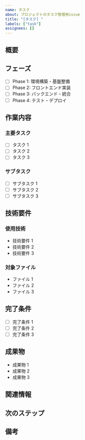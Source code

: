 ```yaml
---
name: タスク
about: プロジェクトのタスク管理用issue
title: "[タスク] "
labels: ["task"]
assignees: []
---
```


## 概要

<!-- タスクの概要を記述してください -->

## フェーズ

<!-- どのフェーズに属するタスクかを選択してください -->

- [ ] Phase 1: 環境構築・基盤整備
- [ ] Phase 2: フロントエンド実装
- [ ] Phase 3: バックエンド・統合
- [ ] Phase 4: テスト・デプロイ

## 作業内容

<!-- 具体的な作業内容を記述してください -->

### 主要タスク

- [ ] タスク 1
- [ ] タスク 2
- [ ] タスク 3

### サブタスク

- [ ] サブタスク 1
- [ ] サブタスク 2
- [ ] サブタスク 3

## 技術要件

<!-- 実装に必要な技術要件を記述してください -->

### 使用技術

- 技術要件 1
- 技術要件 2
- 技術要件 3

### 対象ファイル

- ファイル 1
- ファイル 2
- ファイル 3

## 完了条件

<!-- タスク完了の条件を記述してください -->

- [ ] 完了条件 1
- [ ] 完了条件 2
- [ ] 完了条件 3

## 成果物

<!-- このタスクで作成される成果物を記述してください -->

- 成果物 1
- 成果物 2
- 成果物 3

## 関連情報

<!-- 関連するissue、PR、ドキュメントへのリンクを記述してください -->

## 次のステップ

<!-- このタスク完了後に実行するべきissueの番号を記述してください -->
<!-- 例: #123, #124, #125 -->

## 備考

<!-- その他の注意事項や補足情報を記述してください -->
